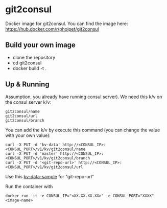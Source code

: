 # git2consul
Docker image for git2consul. You can find the image here: https://hub.docker.com/r/phoipet/git2consul

## Build your own image

* clone the repository
* cd git2consul
* docker build -t <image-name> .

## Up & Running

Assumption, you already have running consul server). We need this k/v on the consul server k/v:
```
git2consul/name
git2consul/url
git2consul/branch
```

You can add the k/v by execute this command (you can change the value with your own value):
```
curl -X PUT -d 'kv-data' http://<CONSUL_IP>:<CONSUL_PORT>/v1/kv/git2consul/name
curl -X PUT -d 'master' http://<CONSUL_IP>:<CONSUL_PORT>/v1/kv/git2consul/branch
curl -X PUT -d '<git-repo-url>' http://<CONSUL_IP>:<CONSUL_PORT>/v1/kv/git2consul/url
```


Use this [kv-data-sample](https://github.com/phoipet/consul-kv-data.git) for "git-repo-url"

Run the container with
```
docker run -it -e CONSUL_IP="<XX.XX.XX.XX>" -e CONSUL_PORT="XXXX" <image-name>
```
